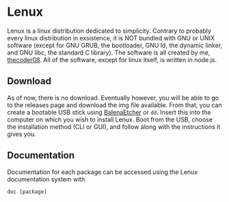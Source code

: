 # Lenux
Lenux is a linux distribution dedicated to simplicity. Contrary to probably every linux distribution in exsistence, it is NOT bundled with GNU or UNIX software (except for GNU GRUB, the bootloader, GNU ld, the dynamic linker, and GNU libc, the standard C library). The software is all created by me, [thecoder08](https://github.com/thecoder08). All of the software, except for linux itself, is written in node.js.
## Download
As of now, there is no download. Eventually however, you will be able to go to the releases page and download the img file available. From that, you can create a bootable USB stick using [BalenaEtcher](https://balena.io/etcher) or `dd`. Insert this into the computer on which you wish to install Lenux. Boot from the USB, choose the installation method (CLI or GUI), and follow along with the instructions it gives you.
## Documentation
Documentation for each package can be accessed using the Lenux documentation system with
```
doc [package]
```
